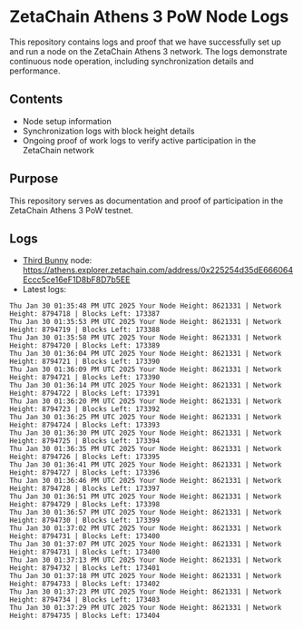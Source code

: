 # ZetaChain Athens 3 PoW Node Logs
This repository contains logs and proof that we have successfully set up and run a node on the ZetaChain Athens 3 network. The logs demonstrate continuous node operation, including synchronization details and performance.

## Contents
- Node setup information
- Synchronization logs with block height details
- Ongoing proof of work logs to verify active participation in the ZetaChain network

## Purpose
This repository serves as documentation and proof of participation in the ZetaChain Athens 3 PoW testnet.

## Logs

- [Third Bunny](https://thirdbunny.xyz/) node: https://athens.explorer.zetachain.com/address/0x225254d35dE666064Eccc5ce16eF1D8bF8D7b5EE
- Latest logs:
```
Thu Jan 30 01:35:48 PM UTC 2025 Your Node Height: 8621331 | Network Height: 8794718 | Blocks Left: 173387
Thu Jan 30 01:35:53 PM UTC 2025 Your Node Height: 8621331 | Network Height: 8794719 | Blocks Left: 173388
Thu Jan 30 01:35:58 PM UTC 2025 Your Node Height: 8621331 | Network Height: 8794720 | Blocks Left: 173389
Thu Jan 30 01:36:04 PM UTC 2025 Your Node Height: 8621331 | Network Height: 8794721 | Blocks Left: 173390
Thu Jan 30 01:36:09 PM UTC 2025 Your Node Height: 8621331 | Network Height: 8794721 | Blocks Left: 173390
Thu Jan 30 01:36:14 PM UTC 2025 Your Node Height: 8621331 | Network Height: 8794722 | Blocks Left: 173391
Thu Jan 30 01:36:20 PM UTC 2025 Your Node Height: 8621331 | Network Height: 8794723 | Blocks Left: 173392
Thu Jan 30 01:36:25 PM UTC 2025 Your Node Height: 8621331 | Network Height: 8794724 | Blocks Left: 173393
Thu Jan 30 01:36:30 PM UTC 2025 Your Node Height: 8621331 | Network Height: 8794725 | Blocks Left: 173394
Thu Jan 30 01:36:35 PM UTC 2025 Your Node Height: 8621331 | Network Height: 8794726 | Blocks Left: 173395
Thu Jan 30 01:36:41 PM UTC 2025 Your Node Height: 8621331 | Network Height: 8794727 | Blocks Left: 173396
Thu Jan 30 01:36:46 PM UTC 2025 Your Node Height: 8621331 | Network Height: 8794728 | Blocks Left: 173397
Thu Jan 30 01:36:51 PM UTC 2025 Your Node Height: 8621331 | Network Height: 8794729 | Blocks Left: 173398
Thu Jan 30 01:36:57 PM UTC 2025 Your Node Height: 8621331 | Network Height: 8794730 | Blocks Left: 173399
Thu Jan 30 01:37:02 PM UTC 2025 Your Node Height: 8621331 | Network Height: 8794731 | Blocks Left: 173400
Thu Jan 30 01:37:07 PM UTC 2025 Your Node Height: 8621331 | Network Height: 8794731 | Blocks Left: 173400
Thu Jan 30 01:37:13 PM UTC 2025 Your Node Height: 8621331 | Network Height: 8794732 | Blocks Left: 173401
Thu Jan 30 01:37:18 PM UTC 2025 Your Node Height: 8621331 | Network Height: 8794733 | Blocks Left: 173402
Thu Jan 30 01:37:23 PM UTC 2025 Your Node Height: 8621331 | Network Height: 8794734 | Blocks Left: 173403
Thu Jan 30 01:37:29 PM UTC 2025 Your Node Height: 8621331 | Network Height: 8794735 | Blocks Left: 173404
```

